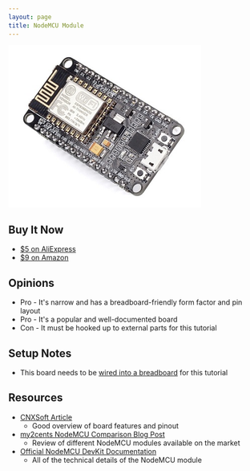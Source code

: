 ```yaml
---
layout: page
title: NodeMCU Module
---
```


![NodeMCU Board](nodemcu_board.jpg "NodeMCU Board")

## **Buy It Now**

  * [$5 on AliExpress](http://www.aliexpress.com/item/New-Wireless-module-NodeMcu-Lua-WIFI-Internet-of-Things-development-board-based-ESP8266-with-pcb-Antenna/32593655688.html)
  * [$9 on Amazon](https://www.amazon.com/HiLetgo-Version-NodeMCU-Internet-Development/dp/B010O1G1ES)


## **Opinions**

  * Pro - It's narrow and has a breadboard-friendly form factor and pin layout
  * Pro - It's a popular and well-documented board
  * Con - It must be hooked up to external parts for this tutorial


## **Setup Notes**

  * This board needs to be [wired into a breadboard](../Breadboard/setup.html) for this tutorial


## **Resources**

  * [CNXSoft Article](http://www.cnx-software.com/2015/04/18/nodemcu-is-both-a-breadboard-friendly-esp8266-wi-fi-board-and-a-lua-based-firmware/)
    * Good overview of board features and pinout
  * [my2cents NodeMCU Comparison Blog Post](http://frightanic.com/iot/comparison-of-esp8266-nodemcu-development-boards/)
    * Review of different NodeMCU modules available on the market
  * [Official NodeMCU DevKit Documentation](https://github.com/nodemcu/nodemcu-devkit-v1.0)
    * All of the technical details of the NodeMCU module
